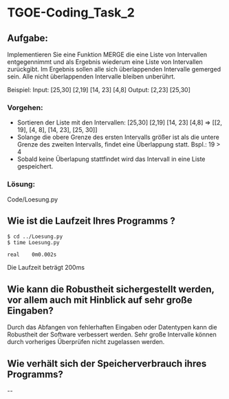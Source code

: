 # TGOE-Coding_Task_2

## Aufgabe:

Implementieren Sie eine Funktion MERGE die eine Liste von Intervallen entgegennimmt und als Ergebnis wiederum eine Liste von Intervallen zurückgibt. Im Ergebnis sollen alle sich überlappenden Intervalle gemerged sein. Alle nicht überlappenden Intervalle bleiben unberührt.

Beispiel:
Input: [25,30] [2,19] [14, 23] [4,8]  Output: [2,23] [25,30]

### Vorgehen:

* Sortieren der Liste mit den Intervallen:
  [25,30] [2,19] [14, 23] [4,8]  => [[2, 19], [4, 8], [14, 23], [25, 30]]
* Solange die obere Grenze des ersten Intervalls größer ist als die untere Grenze des zweiten Intervalls, findet eine Überlappung statt. Bspl.: 19 > 4
* Sobald keine Überlapung stattfindet wird das Intervall in eine Liste gespeichert. 

### Lösung:
Code/Loesung.py

## Wie ist die Laufzeit Ihres Programms ?

```
$ cd ../Loesung.py
$ time Loesung.py

real	0m0.002s
```
Die Laufzeit beträgt 200ms


## Wie kann die Robustheit sichergestellt werden, vor allem auch mit Hinblick auf sehr große Eingaben?

Durch das Abfangen von fehlerhaften Eingaben oder Datentypen kann die Robustheit der Software verbessert werden.
Sehr große Intervalle können durch vorheriges Überprüfen nicht zugelassen werden.

## Wie verhält sich der Speicherverbrauch ihres Programms?
--




